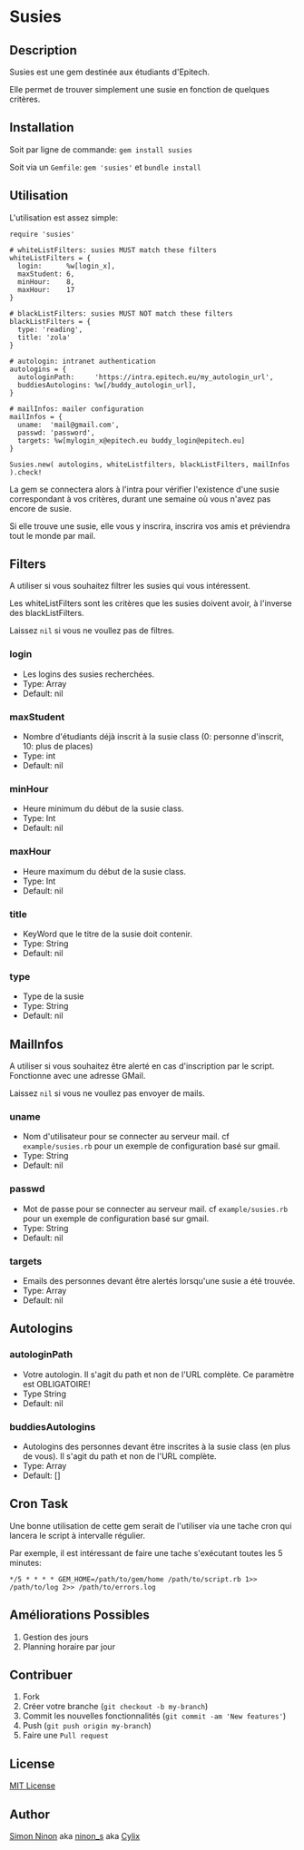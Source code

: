 # Susies

## Description

Susies est une gem destinée aux étudiants d'Epitech.

Elle permet de trouver simplement une susie en fonction de quelques critères.


## Installation

Soit par ligne de commande: `gem install susies`

Soit via un `Gemfile`: `gem 'susies'` et `bundle install`


## Utilisation

L'utilisation est assez simple:

```
require 'susies'

# whiteListFilters: susies MUST match these filters
whiteListFilters = {
  login:      %w[login_x],
  maxStudent: 6,
  minHour:    8,
  maxHour:    17
}

# blackListFilters: susies MUST NOT match these filters
blackListFilters = {
  type: 'reading',
  title: 'zola'
}

# autologin: intranet authentication
autologins = {
  autologinPath:     'https://intra.epitech.eu/my_autologin_url',
  buddiesAutologins: %w[/buddy_autologin_url],
}

# mailInfos: mailer configuration
mailInfos = {
  uname:  'mail@gmail.com',
  passwd: 'password',
  targets: %w[mylogin_x@epitech.eu buddy_login@epitech.eu]
}

Susies.new( autologins, whiteListfilters, blackListFilters, mailInfos ).check!
```

La gem se connectera alors à l'intra pour vérifier l'existence d'une susie correspondant à vos critères, durant une semaine où vous n'avez pas encore de susie.

Si elle trouve une susie, elle vous y inscrira, inscrira vos amis et préviendra tout le monde par mail.

## Filters

A utiliser si vous souhaitez filtrer les susies qui vous intéressent.

Les whiteListFilters sont les critères que les susies doivent avoir, à l'inverse des blackListFilters.

Laissez `nil` si vous ne voullez pas de filtres.

### login

* Les logins des susies recherchées.
* Type: Array
* Default: nil


### maxStudent

* Nombre d'étudiants déjà inscrit à la susie class (0: personne d'inscrit, 10: plus de places)
* Type: int
* Default: nil


### minHour

* Heure minimum du début de la susie class.
* Type: Int
* Default: nil


### maxHour

* Heure maximum du début de la susie class.
* Type: Int
* Default: nil


### title

* KeyWord que le titre de la susie doit contenir.
* Type: String
* Default: nil


### type

* Type de la susie
* Type: String
* Default: nil


## MailInfos

A utiliser si vous souhaitez être alerté en cas d'inscription par le script. Fonctionne avec une adresse GMail.

Laissez `nil` si vous ne voullez pas envoyer de mails.

### uname

* Nom d'utilisateur pour se connecter au serveur mail. cf `example/susies.rb` pour un exemple de configuration basé sur gmail.
* Type: String
* Default: nil


### passwd

* Mot de passe pour se connecter au serveur mail. cf `example/susies.rb` pour un exemple de configuration basé sur gmail.
* Type: String
* Default: nil


### targets

* Emails des personnes devant être alertés lorsqu'une susie a été trouvée.
* Type: Array
* Default: nil


## Autologins

### autologinPath

* Votre autologin. Il s'agit du path et non de l'URL complète. Ce paramètre est OBLIGATOIRE!
* Type String
* Default: nil

### buddiesAutologins

* Autologins des personnes devant être inscrites à la susie class (en plus de vous). Il s'agit du path et non de l'URL complète.
* Type: Array
* Default: []


## Cron Task

Une bonne utilisation de cette gem serait de l'utiliser via une tache cron qui lancera le script à intervalle régulier.

Par exemple, il est intéressant de faire une tache s'exécutant toutes les 5 minutes:

```
*/5 * * * * GEM_HOME=/path/to/gem/home /path/to/script.rb 1>> /path/to/log 2>> /path/to/errors.log
```


## Améliorations Possibles

1. Gestion des jours
2. Planning horaire par jour


## Contribuer

1. Fork
2. Créer votre branche (`git checkout -b my-branch`)
3. Commit les nouvelles fonctionnalités (`git commit -am 'New features'`)
4. Push (`git push origin my-branch`)
5. Faire une `Pull request`


## License

[MIT License](MIT_LICENSE.txt)


## Author

[Simon Ninon](http://sninon.fr) aka [ninon_s](http://intra.epitech.eu/user/ninon_s) aka [Cylix](http://github.com/Cylix)
